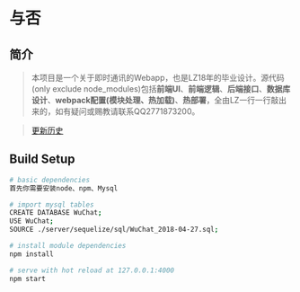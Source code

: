 # 与否


## 简介
> 本项目是一个关于即时通讯的Webapp，也是LZ18年的毕业设计。源代码(only exclude node_modules)包括**前端UI**、**前端逻辑**、**后端接口**、**数据库设计**、**webpack配置(模块处理、热加载)**、**热部署**，全由LZ一行一行敲出来的，如有疑问或赐教请联系QQ2771873200。

> [更新历史](https://github.com/6peiweb/YuFou/blob/master/CHANGELOG.md)

## Build Setup

``` bash
# basic dependencies
首先你需要安装node、npm、Mysql

# import mysql tables
CREATE DATABASE WuChat;
USE WuChat;
SOURCE ./server/sequelize/sql/WuChat_2018-04-27.sql;

# install module dependencies
npm install

# serve with hot reload at 127.0.0.1:4000
npm start

```

